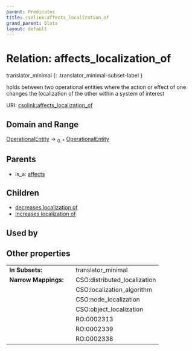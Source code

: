 ```yaml
---
parent: Predicates
title: csolink:affects_localization_of
grand_parent: Slots
layout: default
---
```


# Relation: affects_localization_of

translator_minimal
{: .translator_minimal-subset-label }


holds between two operational entities where the action or effect of one changes the localization of the other within a system of interest

URI: [csolink:affects_localization_of](https://w3id.org/csolink/vocab/affects_localization_of)

## Domain and Range

[OperationalEntity](OperationalEntity.md) ->  <sub>0..*</sub> [OperationalEntity](OperationalEntity.md)

## Parents

 *  is_a: [affects](affects.md)

## Children

 *  [decreases localization of](decreases_localization_of.md)
 *  [increases localization of](increases_localization_of.md)

## Used by


## Other properties

|  |  |  |
| --- | --- | --- |
| **In Subsets:** | | translator_minimal |
| **Narrow Mappings:** | | CSO:distributed_localization |
|  | | CSO:localization_algorithm |
|  | | CSO:node_localization |
|  | | CSO:object_localization |
|  | | RO:0002313 |
|  | | RO:0002339 |
|  | | RO:0002338 |

